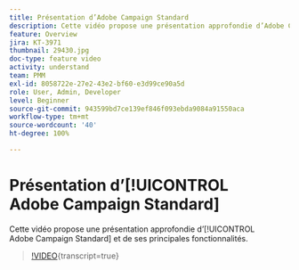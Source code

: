 ```yaml
---
title: Présentation d’Adobe Campaign Standard
description: Cette vidéo propose une présentation approfondie d’Adobe Campaign Standard.
feature: Overview
jira: KT-3971
thumbnail: 29430.jpg
doc-type: feature video
activity: understand
team: PMM
exl-id: 8058722e-27e2-43e2-bf60-e3d99ce90a5d
role: User, Admin, Developer
level: Beginner
source-git-commit: 943599bd7ce139ef846f093ebda9084a91550aca
workflow-type: tm+mt
source-wordcount: '40'
ht-degree: 100%

---
```


# Présentation d’[!UICONTROL Adobe Campaign Standard]

Cette vidéo propose une présentation approfondie d’[!UICONTROL Adobe Campaign Standard] et de ses principales fonctionnalités.

>[!VIDEO](https://video.tv.adobe.com/v/33570?learn=on&captions=fre_fr){transcript=true}
